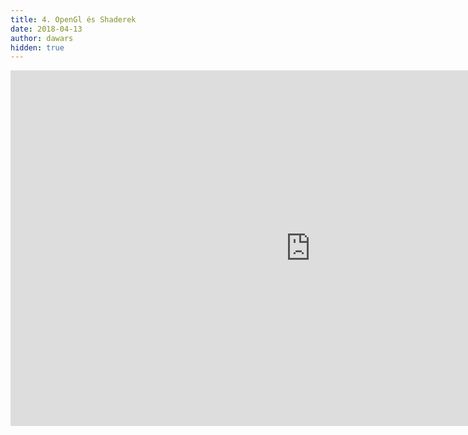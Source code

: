 ```yaml
---
title: 4. OpenGl és Shaderek
date: 2018-04-13
author: dawars
hidden: true
---
```


<div class="video-container">
  <iframe src="https://docs.google.com/presentation/d/e/2PACX-1vRE834O0yZY6HBqc-gI80Jjf-q2fiEory1CYtC0YwimCaNVo4FcsF_hpJzRu1gKopeQMOVUJ_eBtd-e/embed?start=false&loop=false&delayms=3000" frameborder="0" width="960" height="569" allowfullscreen="true" mozallowfullscreen="true" webkitallowfullscreen="true"></iframe>
</div>
